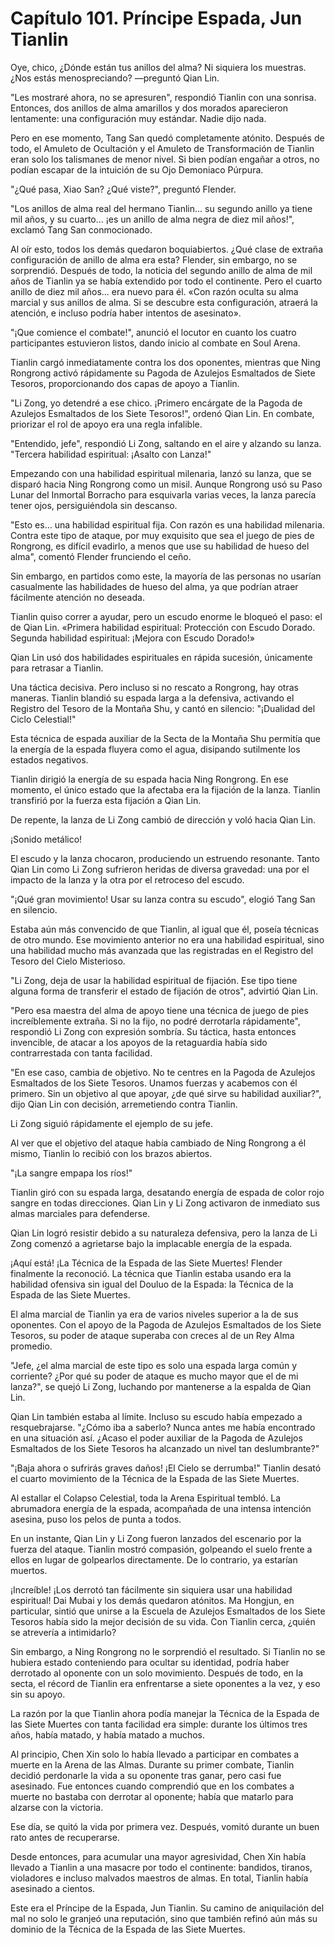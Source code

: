 
# Capítulo 101. Príncipe Espada, Jun Tianlin


Oye, chico, ¿Dónde están tus anillos del alma? Ni siquiera los muestras. ¿Nos estás menospreciando? —preguntó Qian Lin.

"Les mostraré ahora, no se apresuren", respondió Tianlin con una sonrisa. Entonces, dos anillos de alma amarillos y dos morados aparecieron lentamente: una configuración muy estándar. Nadie dijo nada.

Pero en ese momento, Tang San quedó completamente atónito. Después de todo, el Amuleto de Ocultación y el Amuleto de Transformación de Tianlin eran solo los talismanes de menor nivel. Si bien podían engañar a otros, no podían escapar de la intuición de su Ojo Demoniaco Púrpura.

"¿Qué pasa, Xiao San? ¿Qué viste?", preguntó Flender.

"Los anillos de alma real del hermano Tianlin... su segundo anillo ya tiene mil años, y su cuarto... ¡es un anillo de alma negra de diez mil años!", exclamó Tang San conmocionado.

Al oír esto, todos los demás quedaron boquiabiertos. ¿Qué clase de extraña configuración de anillo de alma era esta? Flender, sin embargo, no se sorprendió. Después de todo, la noticia del segundo anillo de alma de mil años de Tianlin ya se había extendido por todo el continente. Pero el cuarto anillo de diez mil años... era nuevo para él. «Con razón oculta su alma marcial y sus anillos de alma. Si se descubre esta configuración, atraerá la atención, e incluso podría haber intentos de asesinato».

"¡Que comience el combate!", anunció el locutor en cuanto los cuatro participantes estuvieron listos, dando inicio al combate en Soul Arena.

Tianlin cargó inmediatamente contra los dos oponentes, mientras que Ning Rongrong activó rápidamente su Pagoda de Azulejos Esmaltados de Siete Tesoros, proporcionando dos capas de apoyo a Tianlin.

"Li Zong, yo detendré a ese chico. ¡Primero encárgate de la Pagoda de Azulejos Esmaltados de los Siete Tesoros!", ordenó Qian Lin. En combate, priorizar el rol de apoyo era una regla infalible.

"Entendido, jefe", respondió Li Zong, saltando en el aire y alzando su lanza. "Tercera habilidad espiritual: ¡Asalto con Lanza!"

Empezando con una habilidad espiritual milenaria, lanzó su lanza, que se disparó hacia Ning Rongrong como un misil. Aunque Rongrong usó su Paso Lunar del Inmortal Borracho para esquivarla varias veces, la lanza parecía tener ojos, persiguiéndola sin descanso.

"Esto es... una habilidad espiritual fija. Con razón es una habilidad milenaria. Contra este tipo de ataque, por muy exquisito que sea el juego de pies de Rongrong, es difícil evadirlo, a menos que use su habilidad de hueso del alma", comentó Flender frunciendo el ceño.

Sin embargo, en partidos como este, la mayoría de las personas no usarían casualmente las habilidades de hueso del alma, ya que podrían atraer fácilmente atención no deseada.

Tianlin quiso correr a ayudar, pero un escudo enorme le bloqueó el paso: el de Qian Lin. «Primera habilidad espiritual: Protección con Escudo Dorado. Segunda habilidad espiritual: ¡Mejora con Escudo Dorado!»

Qian Lin usó dos habilidades espirituales en rápida sucesión, únicamente para retrasar a Tianlin.

Una táctica decisiva. Pero incluso si no rescato a Rongrong, hay otras maneras. Tianlin blandió su espada larga a la defensiva, activando el Registro del Tesoro de la Montaña Shu, y cantó en silencio: "¡Dualidad del Ciclo Celestial!"

Esta técnica de espada auxiliar de la Secta de la Montaña Shu permitía que la energía de la espada fluyera como el agua, disipando sutilmente los estados negativos.

Tianlin dirigió la energía de su espada hacia Ning Rongrong. En ese momento, el único estado que la afectaba era la fijación de la lanza. Tianlin transfirió por la fuerza esta fijación a Qian Lin.

De repente, la lanza de Li Zong cambió de dirección y voló hacia Qian Lin.

¡Sonido metálico!

El escudo y la lanza chocaron, produciendo un estruendo resonante. Tanto Qian Lin como Li Zong sufrieron heridas de diversa gravedad: una por el impacto de la lanza y la otra por el retroceso del escudo.

"¡Qué gran movimiento! Usar su lanza contra su escudo", elogió Tang San en silencio.

Estaba aún más convencido de que Tianlin, al igual que él, poseía técnicas de otro mundo. Ese movimiento anterior no era una habilidad espiritual, sino una habilidad mucho más avanzada que las registradas en el Registro del Tesoro del Cielo Misterioso.

"Li Zong, deja de usar la habilidad espiritual de fijación. Ese tipo tiene alguna forma de transferir el estado de fijación de otros", advirtió Qian Lin.

"Pero esa maestra del alma de apoyo tiene una técnica de juego de pies increíblemente extraña. Si no la fijo, no podré derrotarla rápidamente", respondió Li Zong con expresión sombría. Su táctica, hasta entonces invencible, de atacar a los apoyos de la retaguardia había sido contrarrestada con tanta facilidad.

"En ese caso, cambia de objetivo. No te centres en la Pagoda de Azulejos Esmaltados de los Siete Tesoros. Unamos fuerzas y acabemos con él primero. Sin un objetivo al que apoyar, ¿de qué sirve su habilidad auxiliar?", dijo Qian Lin con decisión, arremetiendo contra Tianlin.

Li Zong siguió rápidamente el ejemplo de su jefe.

Al ver que el objetivo del ataque había cambiado de Ning Rongrong a él mismo, Tianlin lo recibió con los brazos abiertos.

"¡La sangre empapa los ríos!"

Tianlin giró con su espada larga, desatando energía de espada de color rojo sangre en todas direcciones. Qian Lin y Li Zong activaron de inmediato sus almas marciales para defenderse.

Qian Lin logró resistir debido a su naturaleza defensiva, pero la lanza de Li Zong comenzó a agrietarse bajo la implacable energía de la espada.

¡Aquí está! ¡La Técnica de la Espada de las Siete Muertes! Flender finalmente la reconoció. La técnica que Tianlin estaba usando era la habilidad ofensiva sin igual del Douluo de la Espada: la Técnica de la Espada de las Siete Muertes.

El alma marcial de Tianlin ya era de varios niveles superior a la de sus oponentes. Con el apoyo de la Pagoda de Azulejos Esmaltados de los Siete Tesoros, su poder de ataque superaba con creces al de un Rey Alma promedio.

"Jefe, ¿el alma marcial de este tipo es solo una espada larga común y corriente? ¿Por qué su poder de ataque es mucho mayor que el de mi lanza?", se quejó Li Zong, luchando por mantenerse a la espalda de Qian Lin.

Qian Lin también estaba al límite. Incluso su escudo había empezado a resquebrajarse. "¿Cómo iba a saberlo? Nunca antes me había encontrado en una situación así. ¿Acaso el poder auxiliar de la Pagoda de Azulejos Esmaltados de los Siete Tesoros ha alcanzado un nivel tan deslumbrante?"

"¡Baja ahora o sufrirás graves daños! ¡El Cielo se derrumba!" Tianlin desató el cuarto movimiento de la Técnica de la Espada de las Siete Muertes.

Al estallar el Colapso Celestial, toda la Arena Espiritual tembló. La abrumadora energía de la espada, acompañada de una intensa intención asesina, puso los pelos de punta a todos.

En un instante, Qian Lin y Li Zong fueron lanzados del escenario por la fuerza del ataque. Tianlin mostró compasión, golpeando el suelo frente a ellos en lugar de golpearlos directamente. De lo contrario, ya estarían muertos.

¡Increíble! ¡Los derrotó tan fácilmente sin siquiera usar una habilidad espiritual! Dai Mubai y los demás quedaron atónitos. Ma Hongjun, en particular, sintió que unirse a la Escuela de Azulejos Esmaltados de los Siete Tesoros había sido la mejor decisión de su vida. Con Tianlin cerca, ¿quién se atrevería a intimidarlo?

Sin embargo, a Ning Rongrong no le sorprendió el resultado. Si Tianlin no se hubiera estado conteniendo para ocultar su identidad, podría haber derrotado al oponente con un solo movimiento. Después de todo, en la secta, el récord de Tianlin era enfrentarse a siete oponentes a la vez, y eso sin su apoyo.

La razón por la que Tianlin ahora podía manejar la Técnica de la Espada de las Siete Muertes con tanta facilidad era simple: durante los últimos tres años, había matado, y había matado a muchos.

Al principio, Chen Xin solo lo había llevado a participar en combates a muerte en la Arena de las Almas. Durante su primer combate, Tianlin decidió perdonarle la vida a su oponente tras ganar, pero casi fue asesinado. Fue entonces cuando comprendió que en los combates a muerte no bastaba con derrotar al oponente; había que matarlo para alzarse con la victoria.

Ese día, se quitó la vida por primera vez. Después, vomitó durante un buen rato antes de recuperarse.

Desde entonces, para acumular una mayor agresividad, Chen Xin había llevado a Tianlin a una masacre por todo el continente: bandidos, tiranos, violadores e incluso malvados maestros de almas. En total, Tianlin había asesinado a cientos.

Este era el Príncipe de la Espada, Jun Tianlin. Su camino de aniquilación del mal no solo le granjeó una reputación, sino que también refinó aún más su dominio de la Técnica de la Espada de las Siete Muertes.